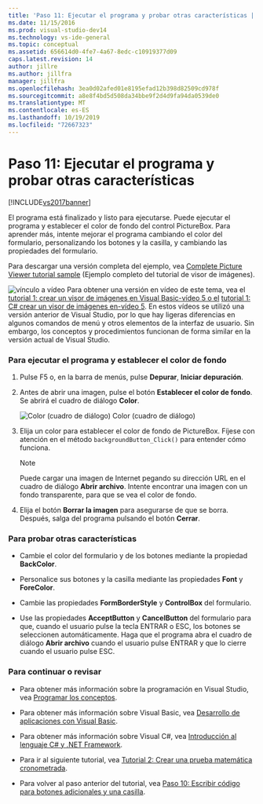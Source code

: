 ```yaml
---
title: 'Paso 11: Ejecutar el programa y probar otras características | Microsoft Docs'
ms.date: 11/15/2016
ms.prod: visual-studio-dev14
ms.technology: vs-ide-general
ms.topic: conceptual
ms.assetid: 656614d0-4fe7-4a67-8edc-c10919377d09
caps.latest.revision: 14
author: jillre
ms.author: jillfra
manager: jillfra
ms.openlocfilehash: 3ea0d02afed01e8195efad12b398d82509cd978f
ms.sourcegitcommit: a8e8f4bd5d508da34bbe9f2d4d9fa94da0539de0
ms.translationtype: MT
ms.contentlocale: es-ES
ms.lasthandoff: 10/19/2019
ms.locfileid: "72667323"
---
```

# <a name="step-11-run-your-program-and-try-other-features"></a>Paso 11: Ejecutar el programa y probar otras características
[!INCLUDE[vs2017banner](../includes/vs2017banner.md)]

El programa está finalizado y listo para ejecutarse. Puede ejecutar el programa y establecer el color de fondo del control PictureBox. Para aprender más, intente mejorar el programa cambiando el color del formulario, personalizando los botones y la casilla, y cambiando las propiedades del formulario.

 Para descargar una versión completa del ejemplo, vea [Complete Picture Viewer tutorial sample](http://code.msdn.microsoft.com/Complete-Picture-Viewer-7d91d3a8) (Ejemplo completo del tutorial de visor de imágenes).

 ![vínculo a vídeo](../data-tools/media/playvideo.gif "PlayVideo") Para obtener una versión en vídeo de este tema, vea el [tutorial 1: crear un visor de imágenes en Visual Basic-vídeo 5 o el](http://go.microsoft.com/fwlink/?LinkId=205216) [tutorial 1: C# crear un visor de imágenes en-vídeo 5](http://go.microsoft.com/fwlink/?LinkId=205206). En estos vídeos se utilizó una versión anterior de Visual Studio, por lo que hay ligeras diferencias en algunos comandos de menú y otros elementos de la interfaz de usuario. Sin embargo, los conceptos y procedimientos funcionan de forma similar en la versión actual de Visual Studio.

### <a name="to-run-your-program-and-set-the-background-color"></a>Para ejecutar el programa y establecer el color de fondo

1. Pulse F5 o, en la barra de menús, pulse **Depurar**, **Iniciar depuración**.

2. Antes de abrir una imagen, pulse el botón **Establecer el color de fondo**. Se abrirá el cuadro de diálogo **Color**.

     ![Color (cuadro de diálogo)](../ide/media/express-colordialog.png "Express_ColorDialog") Color (cuadro de diálogo)

3. Elija un color para establecer el color de fondo de PictureBox. Fíjese con atención en el método `backgroundButton_Click()` para entender cómo funciona.

    > [!NOTE]
    > Puede cargar una imagen de Internet pegando su dirección URL en el cuadro de diálogo **Abrir archivo**. Intente encontrar una imagen con un fondo transparente, para que se vea el color de fondo.

4. Elija el botón **Borrar la imagen** para asegurarse de que se borra. Después, salga del programa pulsando el botón **Cerrar**.

### <a name="to-try-other-features"></a>Para probar otras características

- Cambie el color del formulario y de los botones mediante la propiedad **BackColor**.

- Personalice sus botones y la casilla mediante las propiedades **Font** y **ForeColor**.

- Cambie las propiedades **FormBorderStyle** y **ControlBox** del formulario.

- Use las propiedades **AcceptButton** y **CancelButton** del formulario para que, cuando el usuario pulse la tecla ENTRAR o ESC, los botones se seleccionen automáticamente. Haga que el programa abra el cuadro de diálogo **Abrir archivo** cuando el usuario pulse ENTRAR y que lo cierre cuando el usuario pulse ESC.

### <a name="to-continue-or-review"></a>Para continuar o revisar

- Para obtener más información sobre la programación en Visual Studio, vea [Programar los conceptos](https://msdn.microsoft.com/library/65c12cca-af4f-4017-886e-2dbc00a189d6).

- Para obtener más información sobre Visual Basic, vea [Desarrollo de aplicaciones con Visual Basic](https://msdn.microsoft.com/library/1e1c0c81-6d95-4167-a98b-44b1efb6d25f).

- Para obtener más información sobre Visual C#, vea [Introducción al lenguaje C# y .NET Framework](https://msdn.microsoft.com/library/0a2dff4e-cd84-42ff-8141-e89889b24081).

- Para ir al siguiente tutorial, vea [Tutorial 2: Crear una prueba matemática cronometrada](../ide/tutorial-2-create-a-timed-math-quiz.md).

- Para volver al paso anterior del tutorial, vea [Paso 10: Escribir código para botones adicionales y una casilla](../ide/step-10-write-code-for-additional-buttons-and-a-check-box.md).
